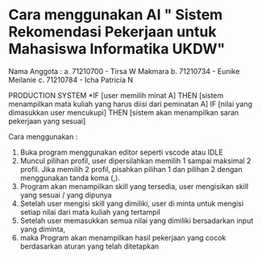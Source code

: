 # Cara menggunakan AI " Sistem Rekomendasi Pekerjaan untuk Mahasiswa Informatika UKDW"
Nama Anggota :
a.  71210700 - Tirsa W Makmara
b.  71210734 - Eunike Meilanie
c.  71210784 - Icha Patricia N

PRODUCTION SYSTEM
*IF [user memilih minat A] THEN [sistem menampilkan mata kuliah yang harus diisi dari peminatan A] 
IF [nilai yang dimasukkan user mencukupi] THEN [sistem akan menampilkan saran pekerjaan yang sesuai]

Cara menggunakan :
1. Buka program menggunakan editor seperti vscode atau IDLE
2. Muncul pilihan profil, user dipersilahkan memilih 1 sampai maksimal 2 profil. Jika memilih 2 profil, pisahkan pilihan 1 dan pilihan 2 dengan menggunakan tanda koma (,).
3. Program akan menampilkan skill yang tersedia, user mengisikan skill yang sesuai / yang dipunya
4. Setelah user mengisi skill yang dimiliki, user di minta untuk mengisi setiap nilai dari  mata kuliah yang tertampil
5. Setelah user memasukkan semua nilai yang dimiliki bersadarkan input yang diminta, 
6. maka Program akan menampilkan hasil pekerjaan yang cocok berdasarkan aturan yang telah ditetapkan 
